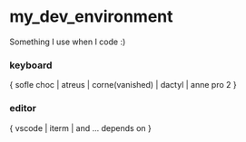 # my_dev_environment
Something I use when I code :)

### keyboard
{ sofle choc | atreus | corne(vanished) | dactyl | anne pro 2 }
### editor
{ vscode | iterm | and ... depends on }
